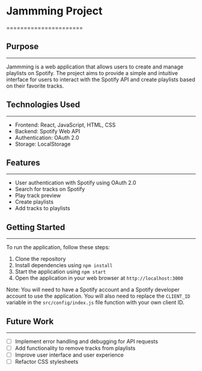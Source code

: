# Jammming Project

======================

## Purpose

---

Jammming is a web application that allows users to create and manage playlists on Spotify. The project aims to provide a simple and intuitive interface for users to interact with the Spotify API and create playlists based on their favorite tracks.

## Technologies Used

---

- Frontend: React, JavaScript, HTML, CSS
- Backend: Spotify Web API
- Authentication: OAuth 2.0
- Storage: LocalStorage

## Features

---

- User authentication with Spotify using OAuth 2.0
- Search for tracks on Spotify
- Play track preview
- Create playlists
- Add tracks to playlists

## Getting Started

---

To run the application, follow these steps:

1. Clone the repository
2. Install dependencies using `npm install`
3. Start the application using `npm start`
4. Open the application in your web browser at `http://localhost:3000`

Note: You will need to have a Spotify account and a Spotify developer account to use the application. You will also need to replace the `CLIENT_ID` variable in the `src/config/index.js` file function with your own client ID.

## Future Work

---

- [ ] Implement error handling and debugging for API requests
- [ ] Add functionality to remove tracks from playlists
- [ ] Improve user interface and user experience
- [ ] Refactor CSS stylesheets
